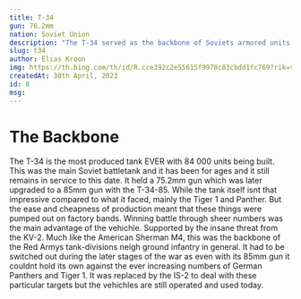 ```yaml
---
title: T-34
gun: 76.2mm 
nation: Soviet Union
description: "The T-34 served as the backbone of Soviets armored units with around 84 000 being built between the T-34 and later upgraded T-34-85. The T-34-85 held a larger gun of those measurments. This upgrade was deemed necessary to deal with the ever more threatening German tanks such as the Tiger 1 which failed."
slug: t34
author: Elias Kroon
img: https://th.bing.com/th/id/R.cce392c2e55615f9978c83cbdd1fc769?rik=vWWFzk3AGk3laQ&pid=ImgRaw&r=0
createdAt: 30th April, 2023
id: 8
msg:
---
```

<h1 class="text-xl font-bold">The Backbone</h1>
The T-34 is the most produced tank EVER with 84 000 units being built. This was the main Soviet battletank and it has been for ages and it still remains in service to this date. It held a 75.2mm gun which was later upgraded to a 85mm gun with the T-34-85. While the tank itself isnt that impressive compared to what it faced, mainly the Tiger 1 and Panther. But the ease and cheapness of production meant that these things were pumped out on factory bands. Winning battle through sheer numbers was the main advantage of the vehichle. Supported by the insane threat from the KV-2. Much like the American Sherman M4, this was the backbone of the Red Armys tank-divisions neigh ground infantry in general. It had to be switched out during the later stages of the war as even with its 85mm gun it couldnt hold its own against the ever increasing numbers of German Panthers and Tiger 1. It was replaced by the IS-2 to deal with these particular targets but the vehichles are still operated and used today. 